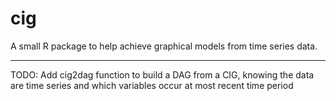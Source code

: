 # cig

A small R package to help achieve graphical models from time series data.

---

TODO: Add cig2dag function to build a DAG from a CIG, knowing the data are time series and which variables occur at most recent time period

